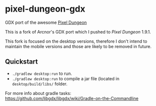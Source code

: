 pixel-dungeon-gdx
=================

GDX port of the awesome [Pixel Dungeon](https://github.com/watabou/pixel-dungeon)

This is a fork of Arcnor's GDX port which I pushed to *Pixel Dungeon* 1.9.1.

This fork is focused on the desktop versions, therefore I don't intend to maintain the mobile versions and those are likely to be removed in future.

Quickstart
----------
 - `./gradlew desktop:run` to run.
 - `./gradlew desktop:run` to compile a jar file (located in `desktop/build/libs/` folder.

For more info about gradle tasks: https://github.com/libgdx/libgdx/wiki/Gradle-on-the-Commandline
